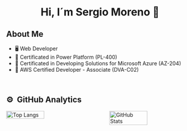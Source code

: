 <div align="center">
<h1 align="center">Hi, I´m Sergio Moreno 👋</h1>
</div>

## About Me

- :desktop_computer: Web Developer
- :closed_book: Certificated in Power Platform (PL-400)
- :green_book: Certificated in Developing Solutions for Microsoft Azure (AZ-204)
- :orange_book: AWS Certified Developer - Associate (DVA-C02)
<br>


## ⚙️ &nbsp;GitHub Analytics

<div style="display: flex; justify-content: space-between;">
    <img src="https://github-readme-stats-eight-theta.vercel.app/api/top-langs/?username=SergioMorenoValiente&hide_progress=false&layout=compact&theme=tokyonight" alt="Top Langs" width="45%">
    <img src="https://github-readme-stats-eight-theta.vercel.app/api?username=SergioMorenoValiente&show_icons=true&theme=tokyonight" alt="GitHub Stats" width="45%">
</div>




